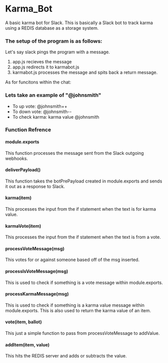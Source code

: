 # Karma_Bot
A basic karma bot for Slack.
This is basically a Slack bot to track karma using a REDIS database as a storage system.
<h3>The setup of the program is as follows:</h3>
<p>Let's say slack pings the program with a message.
  <ol>
    <li>app.js recieves the message</li>
    <li>app.js redirects it to karmabot.js</li>
    <li>karmabot.js processes the message and spits back a return message.</li>
  </ol>
</p>
As for funcitons within the chat:
<h3>Lets take an example of "@johnsmith"</h3>
<ul>
  <li>To up vote: @johnsmith++</li>
  <li>To down vote: @johnsmith--</li>
  <li>To check karma: karma value @johnsmith</li>
</ul>
<h3>Function Refrence</h3>
<h4>module.exports</h4>
<p>
    This function processes the message sent from the Slack outgoing webhooks.
</p>

<h4>deliverPayload()</h4>
<p>
    This function takes the botPrePayload created in module.exports and sends it out as a response to Slack.
</p>

<h4>karma(item)</h4>
<p>
    This processes the input from the if statement when the text is for karma value.
</p>

<h4>karmaVote(item)</h4>
<p>
    This processes the input from the if statement when the text is from a vote.
</p>

<h4>processVoteMessage(msg)</h4>
<p>
    This votes for or against someone based off of the msg inserted.
</p>

<h4>processIsVoteMessage(msg)</h4>
<p>
    This is used to check if something is a vote message within module.exports.
</p>

<h4>processKarmaMessage(msg)</h4>
<p>
    This is used to check if something is a karma value message within module.exports. This is also used to return the karma value of an item.
</p>

<h4>vote(item, ballot)</h4>
<p>
    This just a simple function to pass from processVoteMessage to addValue.
</p>

<h4>addItem(item, value)</h4>
<p>
    This hits the REDIS server and adds or subtracts the value.
</p>
